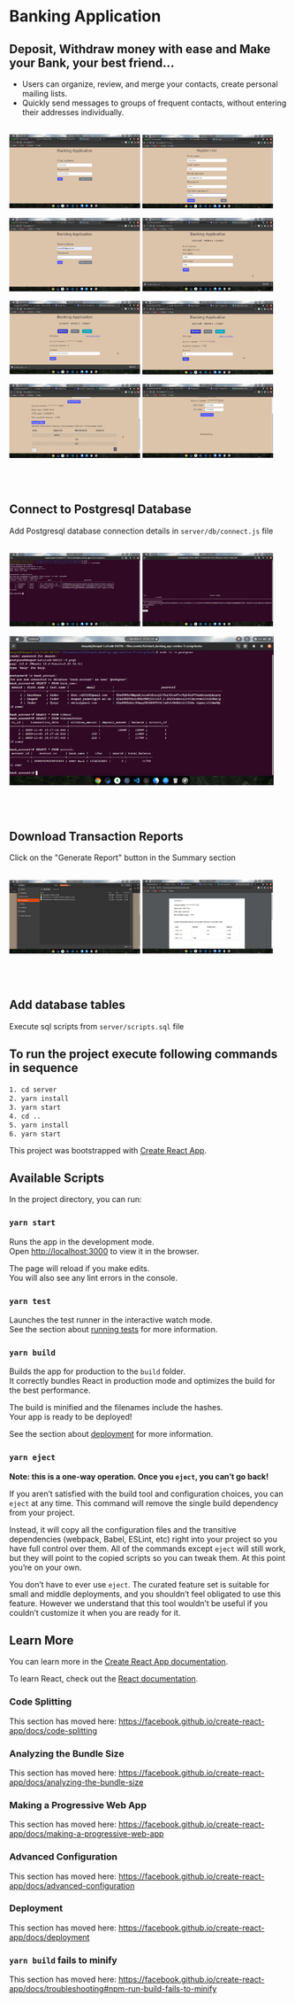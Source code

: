 # Banking Application

## Deposit, Withdraw money with ease and Make your Bank, your best friend...

* Users can organize, review, and merge your contacts, create personal mailing lists.
* Quickly send messages to groups of frequent contacts, without entering their addresses individually.
<br><br>
<p float="left">
  <img src="https://raw.githubusercontent.com/vieee/banking_app/master/images/1.png" width="47%" />
  <img src="https://raw.githubusercontent.com/vieee/banking_app/master/images/2.png" width="47%" /> 
</p>
<p float="left">
  <img src="https://raw.githubusercontent.com/vieee/banking_app/master/images/3.png" width="47%" />
  <img src="https://raw.githubusercontent.com/vieee/banking_app/master/images/4.png" width="47%" /> 
</p>
<p float="left">
  <img src="https://raw.githubusercontent.com/vieee/banking_app/master/images/5.png" width="47%" />
  <img src="https://raw.githubusercontent.com/vieee/banking_app/master/images/6.png" width="47%" /> 
</p>
<p float="left">
  <img src="https://raw.githubusercontent.com/vieee/banking_app/master/images/7.png" width="47%" />
  <img src="https://raw.githubusercontent.com/vieee/banking_app/master/images/8.png" width="47%" /> 
</p>

<br><br>
## Connect to Postgresql Database

Add Postgresql database connection details in `server/db/connect.js` file
<br><br>
<p float="left">
  <img src="https://raw.githubusercontent.com/vieee/banking_app/master/images/db_1.png" width="47%" />
  <img src="https://raw.githubusercontent.com/vieee/banking_app/master/images/db_2.png" width="47%" /> 
</p>
<p float="left">
  <img src="https://raw.githubusercontent.com/vieee/banking_app/master/images/db_3.png" width="95%" />
</p>

<br><br>
## Download Transaction Reports

Click on the "Generate Report" button in the Summary section
<br><br>
<p float="left">
  <img src="https://raw.githubusercontent.com/vieee/banking_app/master/images/fs_1.png" width="47%" />
  <img src="https://raw.githubusercontent.com/vieee/banking_app/master/images/fs_2.png" width="47%" /> 
</p>

<br><br>
## Add database tables

Execute sql scripts from `server/scripts.sql` file

## To run the project execute following commands in sequence

    1. cd server
    2. yarn install
    3. yarn start
    4. cd ..
    5. yarn install
    6. yarn start


This project was bootstrapped with [Create React App](https://github.com/facebook/create-react-app).

## Available Scripts

In the project directory, you can run:

### `yarn start`

Runs the app in the development mode.<br />
Open [http://localhost:3000](http://localhost:3000) to view it in the browser.

The page will reload if you make edits.<br />
You will also see any lint errors in the console.

### `yarn test`

Launches the test runner in the interactive watch mode.<br />
See the section about [running tests](https://facebook.github.io/create-react-app/docs/running-tests) for more information.

### `yarn build`

Builds the app for production to the `build` folder.<br />
It correctly bundles React in production mode and optimizes the build for the best performance.

The build is minified and the filenames include the hashes.<br />
Your app is ready to be deployed!

See the section about [deployment](https://facebook.github.io/create-react-app/docs/deployment) for more information.

### `yarn eject`

**Note: this is a one-way operation. Once you `eject`, you can’t go back!**

If you aren’t satisfied with the build tool and configuration choices, you can `eject` at any time. This command will remove the single build dependency from your project.

Instead, it will copy all the configuration files and the transitive dependencies (webpack, Babel, ESLint, etc) right into your project so you have full control over them. All of the commands except `eject` will still work, but they will point to the copied scripts so you can tweak them. At this point you’re on your own.

You don’t have to ever use `eject`. The curated feature set is suitable for small and middle deployments, and you shouldn’t feel obligated to use this feature. However we understand that this tool wouldn’t be useful if you couldn’t customize it when you are ready for it.

## Learn More

You can learn more in the [Create React App documentation](https://facebook.github.io/create-react-app/docs/getting-started).

To learn React, check out the [React documentation](https://reactjs.org/).

### Code Splitting

This section has moved here: https://facebook.github.io/create-react-app/docs/code-splitting

### Analyzing the Bundle Size

This section has moved here: https://facebook.github.io/create-react-app/docs/analyzing-the-bundle-size

### Making a Progressive Web App

This section has moved here: https://facebook.github.io/create-react-app/docs/making-a-progressive-web-app

### Advanced Configuration

This section has moved here: https://facebook.github.io/create-react-app/docs/advanced-configuration

### Deployment

This section has moved here: https://facebook.github.io/create-react-app/docs/deployment

### `yarn build` fails to minify

This section has moved here: https://facebook.github.io/create-react-app/docs/troubleshooting#npm-run-build-fails-to-minify
